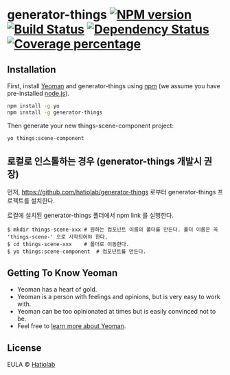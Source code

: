 # generator-things [![NPM version][npm-image]][npm-url] [![Build Status][travis-image]][travis-url] [![Dependency Status][daviddm-image]][daviddm-url] [![Coverage percentage][coveralls-image]][coveralls-url]
>

## Installation

First, install [Yeoman](http://yeoman.io) and generator-things using [npm](https://www.npmjs.com/) (we assume you have pre-installed [node.js](https://nodejs.org/)).

```bash
npm install -g yo
npm install -g generator-things
```

Then generate your new things-scene-component project:

```bash
yo things:scene-component
```

## 로컬로 인스톨하는 경우 (generator-things 개발시 권장)

먼저, https://github.com/hatiolab/generator-things 로부터 generator-things 프로젝트를 설치한다.

로컬에 설치된 generator-things 폴더에서 npm link 를 실행한다.

```
$ mkdir things-scene-xxx # 원하는 컴포넌트 이름의 폴더를 만든다. 폴더 이름은 꼭 'things-scene-' 으로 시작되어야 한다.
$ cd things-scene-xxx    # 폴더로 이동한다.
$ yo things:scene-component  # 컴포넌트를 만든다.
```

## Getting To Know Yeoman

 * Yeoman has a heart of gold.
 * Yeoman is a person with feelings and opinions, but is very easy to work with.
 * Yeoman can be too opinionated at times but is easily convinced not to be.
 * Feel free to [learn more about Yeoman](http://yeoman.io/).

## License

EULA © [Hatiolab](http://things-scene.hatiolab.com/EULA/)


[npm-image]: https://badge.fury.io/js/generator-things.svg
[npm-url]: https://npmjs.org/package/generator-things
[travis-image]: https://travis-ci.org/heartyoh/generator-things.svg?branch=master
[travis-url]: https://travis-ci.org/heartyoh/generator-things
[daviddm-image]: https://david-dm.org/heartyoh/generator-things.svg?theme=shields.io
[daviddm-url]: https://david-dm.org/heartyoh/generator-things
[coveralls-image]: https://coveralls.io/repos/heartyoh/generator-things/badge.svg
[coveralls-url]: https://coveralls.io/r/heartyoh/generator-things
